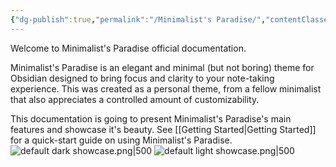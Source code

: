 ```yaml
---
{"dg-publish":true,"permalink":"/Minimalist's Paradise/","contentClasses":"wide","tags":["gardenEntry"]}
---
```


Welcome to Minimalist's Paradise official documentation.

Minimalist's Paradise is an elegant and minimal (but not boring) theme for Obsidian designed to bring focus and clarity to your note-taking experience. This was created as a personal theme, from a fellow minimalist that also appreciates a controlled amount of customizability.

This documentation is going to present Minimalist's Paradise's main features and showcase it's beauty. See [[Getting Started\|Getting Started]] for a quick-start guide on using Minimalist's Paradise.
![default dark showcase.png|500](/img/user/attachments/default%20dark%20showcase.png) 
![default light showcase.png|500](/img/user/attachments/default%20light%20showcase.png)